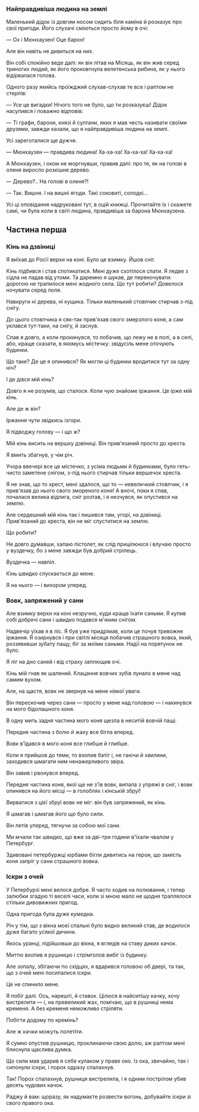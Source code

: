 ### Найправдивіша людина на землі

Маленький дідок із довгим носом сидить біля каміна й розказує про свої пригоди.
Його слухачі сміються просто йому в очі:

— Ох і Мюнхаузен!
Оце барон!

Але він навіть не дивиться на них.

Він собі спокійно веде далі: як він літав на Місяць, як він жив серед триногих людей, як його проковтнула велетенська рибина, як у нього відірвалася голова.

Одного разу якийсь проїжджий слухав-слухав те все і раптом не стерпів:

— Усе це вигадки!
Нічого того не було, що ти розказуєш!
Дідок насупився і поважно відповів:

— Ті графи, барони, князі й султани, яких я мав честь називати своїми друзями, завжди казали, що я найправдивіша людина на землі.

Усі зареготалися ще дужче.

— Мюнхаузен — правдива людина!
Ха-ха-ха!
Ха-ха-ха!
Ха-ха-ха!

А Мюнхаузен, і оком не моргнувши, правив далі: про те, як на голові в оленя виросло розкішне дерево.

— Дерево?..
На голові в оленя?!

— Так.
Вишня.
І на вишні ягоди.
Такі соковиті, солодкі...

Усі ці оповідання надруковані тут, в оцій книжці.
Прочитайте їх і скажете самі, чи була коли в світі людина, правдивіша за барона Мюнхаузена.

## Частина перша

### Кінь на дзвіниці

Я виїхав до Росії верхи на коні.
Було це взимку.
Йшов сніг.

Кінь підбився і став спотикатися.
Мені дуже схотілося спати.
Я ледве з сідла не падав від утоми.
Та даремно я шукав, де переночувати: дорогою не трапилося мені жодного села.
Що тут робити?
Довелося ночувати серед поля.

Навкруги ні дерева, ні кущика.
Тільки маленький стовпчик стирчав з-під снігу.

До цього стовпчика я сяк-так прив'язав свого змерзлого коня, а сам уклався тут-таки, на снігу, й заснув.

Спав я довго, а коли прокинувся, то побачив, що лежу не в полі, а в селі, або, краще сказати, в якомусь містечку: звідусіль мене оточують будинки.

Що таке?
Де це я опинився?
Як могли ці будинки вродитися тут за одну ніч?

І де дівся мій кінь?

Довго я не розумів, що сталося.
Коли чую знайоме іржання.
Це ірже мій кінь.

Але де ж він?

Іржання чути звідкись ізгори.

Я підводжу голову — і що ж?

Мій кінь висить на вершку дзвіниці.
Він прив'язаний просто до хреста.

Я вмить збагнув, у чім річ.

Учора ввечері все це містечко, з усіма людьми й будинками, було геть-чисто заметене снігом, з-під нього стирчав тільки вершечок хреста.

Я не знав, що то хрест, мені здалося, що то — невеличкий стовпчик, і я прив'язав до нього свого змореного коня!
А вночі, поки я спав, почалася велика відлига, сніг розтав, і я незчувся, як опустився на землю.

Але сердешний мій кінь так і лишився там, угорі, на дзвіниці.
Прив'язаний до хреста, він не міг спуститися на землю.

Що робити?

Не довго думавши, хапаю пістолет, як слід прицілююся і влучаю просто у вуздечку, бо з мене завжди був добрий стрілець.

Вуздечка — навпіл.

Кінь швидко спускається до мене.

Я на нього — і вихором уперед.

### Вовк, запряжений у сани

Але взимку верхи на коні незручно, куди краще їхати саньми.
Я купив собі добрячі сани і швидко подався м'яким снігом.

Надвечір уїхав я в ліс.
Я був уже придрімав, коли це почув тривожне іржання.
Я озирнувся і при світлі місяця побачив страшного вовка, який, роззявивши зубату пащу, біг за моїми саньми.
Надії на порятунок не було.

Я ліг на дно саней і від страху заплющив очі.

Кінь мій гнав як шалений.
Клацання вовчих зубів лунало в мене над самим вухом.

Але, на щастя, вовк не звернув на мене ніякої уваги.

Він перескочив через сани — просто у мене над головою — і накинувся на мого бідолашного коня.

В одну мить задня частина мого коня щезла в неситій вовчій пащі.

Передня частина з болю й жаху все бігла вперед.

Вовк в'їдався в мого коня все глибше й глибше.

Коли я прийшов до тями, то вхопив батіг і, не гаючи й хвилини, заходився шмагати ним ненажерливого звіра.

Він завив і рвонувся вперед.

Передня частина коня, якої ще не з'їв вовк, випала з упряжі в сніг, і вовк опинився на його місці — в голоблях і кінській збруї!

Вирватися з цієї збруї вовк не міг: він був запряжений, як кінь.

Я шмагав і шмагав його що було сили.

Він летів уперед, тягнучи за собою мої сани.

Ми мчали так швидко, що вже за дві-три години в'їхали чвалом у Петербург.

Здивовані петербуржці юрбами бігли дивитись на героя, що замість коня запріг у сани страшного вовка.

### Іскри з очей

У Петербурзі мені велося добре.
Я часто ходив на полювання, і тепер залюбки згадую ті веселі часи, коли зі мною мало не щодня траплялося стільки дивовижних пригод.

Одна пригода була дуже кумедна.

Річ у тім, що з вікна моєї спальні було видно великий став, де водилося дуже багато усякої дичини.

Якось уранці, підійшовши до вікна, я вгледів на ставу диких качок.

Миттю вхопив я рушницю і стрімголов вибіг із будинку.

Але зопалу, збігаючи по східцях, я вдарився головою об двері, та так, що з очей мені посипалися іскри.

Це не спинило мене.

Я побіг далі.
Ось, нарешті, й ставок.
Цілюся в найситішу качку, хочу вистрелити — і, на превеликий жах, помічаю, що в рушниці нема кременя.
А без кременя неможливо стріляти.

Побігти додому по кремінь?

Але ж качки можуть полетіти.

Я сумно опустив рушницю, проклинаючи свою долю, аж раптом мені блиснула щаслива думка.

Що сили мав ударив я себе кулаком у праве око.
Із ока, звичайно, так і сипонули іскри, і порох одразу спалахнув.

Так!
Порох спалахнув, рушниця вистрелила, і я одним пострілом убив десять чудових качок.

Раджу й вам: щоразу, як надумаєте розвести вогонь, добувайте іскри зі свого правого ока.
